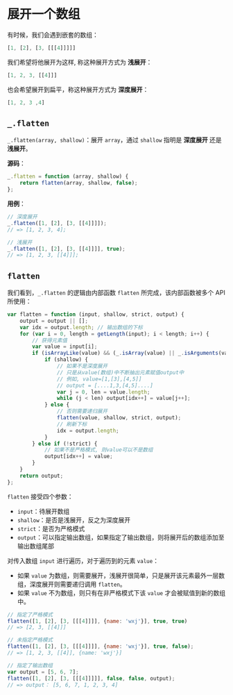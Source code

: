展开一个数组
============

有时候，我们会遇到嵌套的数组：

```js
[1, [2], [3, [[[4]]]]]
```

我们希望将他展开为这样, 称这种展开方式为 **浅展开**：

```js
[1, 2, 3, [[4]]]
```

也会希望展开到扁平，称这种展开方式为 **深度展开**：

```js
[1, 2, 3 ,4]
```

`_.flatten`
-------------------------

`_.flatten(array, shallow)`：展开 `array`，通过 `shallow` 指明是 **深度展开** 还是 **浅展开**。

**源码**：

```js
_.flatten = function (array, shallow) {
    return flatten(array, shallow, false);
};
```

**用例**：

```js
// 深度展开
_.flatten([1, [2], [3, [[4]]]]);
// => [1, 2, 3, 4];

// 浅展开
_.flatten([1, [2], [3, [[4]]]], true);
// => [1, 2, 3, [[4]]];
```

`flatten`
-----------

我们看到，`_.flatten` 的逻辑由内部函数 `flatten` 所完成，该内部函数被多个 API 所使用：

```js
var flatten = function (input, shallow, strict, output) {
    output = output || [];
    var idx = output.length; // 输出数组的下标
    for (var i = 0, length = getLength(input); i < length; i++) {
        // 获得元素值
        var value = input[i];
        if (isArrayLike(value) && (_.isArray(value) || _.isArguments(value))) {
            if (shallow) {
                // 如果不是深度展开
                // 只是从value(数组)中不断抽出元素赋值output中
                // 例如, value=[1,[3],[4,5]]
                // output = [....1,3,[4,5]....]
                var j = 0, len = value.length;
                while (j < len) output[idx++] = value[j++];
            } else {
                // 否则需要递归展开
                flatten(value, shallow, strict, output);
                // 刷新下标
                idx = output.length;
            }
        } else if (!strict) {
            // 如果不是严格模式, 则value可以不是数组
            output[idx++] = value;
        }
    }
    return output;
};
```

`flatten` 接受四个参数：

-	`input`：待展开数组
-	`shallow`：是否是浅展开，反之为深度展开
-	`strict`：是否为严格模式
-	`output`：可以指定输出数组，如果指定了输出数组，则将展开后的数组添加至输出数组尾部

对传入数组 `input` 进行遍历，对于遍历到的元素 `value`：

-	如果 `value` 为数组，则需要展开，浅展开很简单，只是展开该元素最外一层数组，深度展开则需要递归调用 `flatten`。
-	如果 `value` 不为数组，则只有在非严格模式下该 `value` 才会被赋值到新的数组中。

```js
// 指定了严格模式
flatten([1, [2], [3, [[[4]]]], {name: 'wxj'}], true, true)
// => [2, 3, [[4]]]

// 未指定严格模式
flatten([1, [2], [3, [[[4]]]], {name: 'wxj'}], true, false);
// => [1, 2, 3, [[4]], {name: 'wxj'}]

// 指定了输出数组
var output = [5, 6, 7];
flatten([1, [2], [3, [[[4]]]]], false, false, output);
// => output： [5, 6, 7, 1, 2, 3, 4]
```
